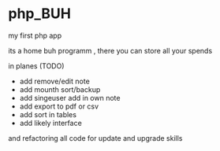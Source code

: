 # php_BUH
my first php app

its a home buh programm , there you can store all your spends 

in planes (TODO)
- add remove/edit note
- add mounth sort/backup
- add singeuser add in own note
- add export to pdf or csv
- add sort in tables
- add likely interface

and refactoring all code for update and upgrade skills
